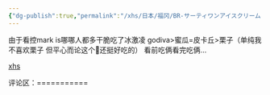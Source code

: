 ```yaml
---
{"dg-publish":true,"permalink":"/xhs/日本/福冈/BR-サーティワンアイスクリーム MARK IS_福冈/","tags":["rednote","福冈"],"created":"2025-03-17T23:01:33.657+08:00","updated":"2025-03-21T00:03:21.956+08:00"}
---
```


 

由于看控mark is哪哪人都多干脆吃了冰激凌
godiva>蜜瓜=皮卡丘>栗子（单纯我不喜欢栗子 但平心而论这个🌰还挺好吃的）
看前吃俩看完吃俩…

[xhs](https://www.xiaohongshu.com/explore/66f05bed0000000027002b9e?xsec_token=ABqW31iXGaeLgX03LCtKxC-sOiB2DErJjtIQcKsY5CzN4=&xsec_source=pc_user)

评论区：===========

